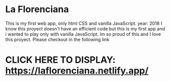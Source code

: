 # La Florenciana

This is my first web app, only html CSS and vanilla JavaScript.
year: 2018 
I know this proyect doesn't have an efficient code but this is my first app and i wanted to play only with vanilla JavaScript. Im so proud of this and I love this proyect. Please checkout in the following link


# CLICK HERE TO DISPLAY: https://laflorenciana.netlify.app/
